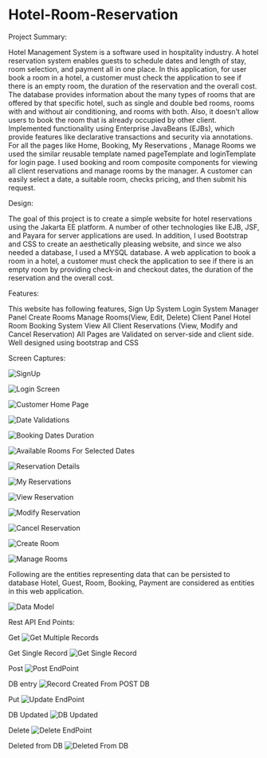 # Hotel-Room-Reservation

Project Summary:

Hotel Management System is a software used in hospitality industry. A hotel reservation system enables guests to schedule dates and length of stay, room selection, and payment all in one place.
In this application, for user book a room in a hotel, a customer must check the application to see if there is an empty room, the duration of the reservation and the overall cost.
The database provides information about the many types of rooms that are offered by that specific hotel, such as single and double bed rooms, rooms with and without air conditioning, and rooms with both. Also, it doesn’t allow users to book the room that is already occupied by other client.
Implemented functionality using Enterprise JavaBeans (EJBs), which provide features like declarative transactions and security via annotations.
For all the pages like Home, Booking, My Reservations , Manage Rooms we used the similar reusable template named pageTemplate and loginTemplate for login page. I used booking and room composite components for viewing all client reservations and manage rooms by the manager. A customer can easily select a date, a suitable room, checks pricing, and then submit his request.

Design:

The goal of this project is to create a simple website for hotel reservations using the Jakarta EE platform. A number of other technologies like EJB, JSF, and Payara for server applications are used. In addition, I used Bootstrap and CSS to create an aesthetically pleasing website, and since we also needed a database, I used a MYSQL database.
A web application to book a room in a hotel, a customer must check the application to see if there is an empty room by providing check-in and checkout dates, the duration of the reservation and the overall cost.

Features:

This website has following features,
Sign Up System
Login System
Manager Panel
Create Rooms
Manage Rooms(View, Edit, Delete)
Client Panel
Hotel Room Booking System
View All Client Reservations (View, Modify and Cancel Reservation)
All Pages are Validated on server-side and client side.
Well designed using bootstrap and CSS

Screen Captures:

![SignUp](https://user-images.githubusercontent.com/113000548/236511940-1c707ce1-5ec9-40c9-91b0-805e565f347a.png)

![Login Screen](https://user-images.githubusercontent.com/113000548/236511909-788ce387-5988-4634-a411-f2fc7900bed4.png)

![Customer Home Page](https://user-images.githubusercontent.com/113000548/236512113-ee4dcad6-aea8-430c-b8fa-608f0589a162.png)

![Date Validations](https://user-images.githubusercontent.com/113000548/236511996-07a87f96-4864-4f0a-be57-b276502e0e0f.png)

![Booking Dates Duration](https://user-images.githubusercontent.com/113000548/236512027-5b1fc708-03a0-4cc5-a8bf-85aca77cf501.png)

![Available Rooms For Selected Dates](https://user-images.githubusercontent.com/113000548/236512044-be5f281d-2d90-4f4a-b007-8e0b645deefc.png)

![Reservation Details](https://user-images.githubusercontent.com/113000548/236512206-a51b6378-0404-467c-acdb-ad78cdb8432b.png)

![My Reservations](https://user-images.githubusercontent.com/113000548/236512235-123bb5fd-2c04-4298-adb2-38723f7f46cb.png)

![View Reservation](https://user-images.githubusercontent.com/113000548/236512284-443b38a5-179e-45b6-adb7-48bdc7580036.png)

![Modify Reservation](https://user-images.githubusercontent.com/113000548/236512325-99a2980d-1e81-4f8f-bda6-ecdb9903ff11.png)

![Cancel Reservation](https://user-images.githubusercontent.com/113000548/236512362-d41d18d1-c153-4376-9d7a-dd02128eb61d.png)

![Create Room](https://user-images.githubusercontent.com/113000548/236512422-b2bfb003-7224-4d5d-babf-a363848df3c9.png)

![Manage Rooms](https://user-images.githubusercontent.com/113000548/236512455-5c93cacc-a8c2-4b69-8ef7-5656d19e6b6a.png)

Following are the entities representing data that can be persisted to database
Hotel, Guest, Room, Booking, Payment are considered as entities in this web application.

![Data Model](https://user-images.githubusercontent.com/113000548/223309225-754a2e32-d064-4420-80e1-75889d4df336.png)


Rest API End Points:

Get
![Get Multiple Records](https://user-images.githubusercontent.com/113000548/236510697-37325b83-711e-456b-ace5-df0f0a4cc858.png)

Get Single Record
![Get Single Record](https://user-images.githubusercontent.com/113000548/236510752-02fee840-3caf-45a5-83c9-20c04b3c861c.png)

Post
![Post EndPoint](https://user-images.githubusercontent.com/113000548/236510831-01a65381-e16d-4c55-9f1d-6406f6a53ee1.png)

DB entry
![Record Created From POST DB](https://user-images.githubusercontent.com/113000548/236510882-16b5c1ad-ce52-4256-9a48-1a54d540cce7.png)

Put
![Update EndPoint](https://user-images.githubusercontent.com/113000548/236511677-07c442d7-5388-447f-890f-a2399187a360.png)

DB Updated
![DB Updated ](https://user-images.githubusercontent.com/113000548/236511744-74a44aef-90be-45ba-a88d-58d795d24f9b.png)

Delete
![Delete EndPoint](https://user-images.githubusercontent.com/113000548/236511794-25cf29d8-08fe-46ae-baf0-420da67fd60b.png)

Deleted from DB
![Deleted From DB](https://user-images.githubusercontent.com/113000548/236511853-d67d2dc4-9b33-4cc8-bcfa-644051c30488.png)
